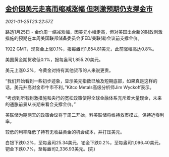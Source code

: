 <!--1611617001000-->
[金价因美元走高而缩减涨幅 但刺激预期仍支撑金市](https://cn.reuters.com/article/global-precious-metals-0125-mon-idCNKBS29U2MK)
------

<div><i>2021-01-25T23:22:57Z</i></div><p>路透1月25日 - 金价周一缩减涨幅，因美元小幅走高，但对美国出台新的财政刺激措施的预期在本周美国联邦储备委员会(FED/美联储)会议前支撑金价。</p><p>1922 GMT，现货金上涨0.1%，报每盎司1,854.81美元，此前涨幅高达0.8%。</p><p>美国黄金期货收低0.1%，报每盎司1,855.20美元。</p><p>美元上涨0.2%，令黄金对持有其他货币的人来说更贵。</p><p>“我们开始看到一些初步迹象，显示美元指数已触及短期底部，如果真是这样的话，美元升高对金市牛市不利，”Kitco Metals高级分析师Jim Wyckoff表示。</p><p>“考虑到所有刺激措施和央行的宽松政策使得全球金融体系充斥着大量现金，未来的通胀前景从长期来看会支撑金价。”</p><p>美联储为期两天的政策会议将于周二开始，料美联储将维持救市模式，保持近零利率。</p><p>较低的利率降低了持有无收益黄金的机会成本，并打压美元。</p><p>白银下跌0.2%，至每盎司25.34美元，铂金下跌0.2%，至每盎司1,096.40美元，钯金下跌0.7%，至每盎司2,336.93美元。(完)</p>
